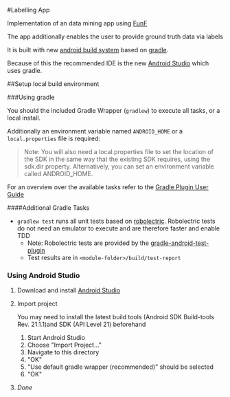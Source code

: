 #Labelling App

Implementation of an data mining app using
[FunF](https://code.google.com/p/funf-open-sensing-framework/)

The app additionally enables the user to provide ground truth data via labels

It is built with new [android build
system](http://tools.android.com/tech-docs/new-build-system) based on
[gradle](http://www.gradle.org/).

Because of this the recommended IDE is the new [Android
Studio](http://developer.android.com/sdk/installing/studio.html) which uses
gradle.

##Setup local build environment

###Using gradle

You should the included Gradle Wrapper (`gradlew`) to execute all tasks, or a
local install. 

Additionally an environment variable named `ANDROID_HOME` or a
`local.properties` file is required:

>Note: You will also need a local.properties file to set the location of the SDK
>in the same way that the existing SDK requires, using the sdk.dir property.
>Alternatively, you can set an environment variable called ANDROID_HOME.

For an overview over the available tasks refer to the [Gradle Plugin User
Guide](http://tools.android.com/tech-docs/new-build-system/user-guide#TOC-Build-Tasks)

####Additional Gradle Tasks

* `gradlew test` runs all unit tests based on
  [robolectric](http://robolectric.org/). Robolectric tests do not need an
emulator to execute and are therefore faster and enable TDD
    * Note: Robolectric tests are provided by the [gradle-android-test-plugin](https://github.com/robolectric/robolectric-gradle-plugin)
    * Test results are in `<module-folder>/build/test-report`

### Using Android Studio

1. Download and install [Android Studio](http://developer.android.com/sdk/installing/studio.html)
3. Import project

    You may need to install the latest build tools (Android SDK Build-tools Rev. 21.1.1)and SDK (API Level 21) beforehand
    
    1. Start Android Studio
    2. Choose "Import Project..."
    3. Navigate to this directory
    4. "OK"
    5. "Use default gradle wrapper (recommended)" should be selected
    6. "OK"

4. *Done*


